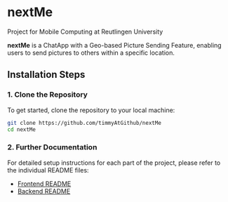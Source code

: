 # nextMe

Project for Mobile Computing at Reutlingen University

**nextMe** is a ChatApp with a Geo-based Picture Sending Feature, enabling users to send pictures to others within a specific location.

## Installation Steps

### 1. Clone the Repository

To get started, clone the repository to your local machine:

```bash
git clone https://github.com/timmyAtGithub/nextMe
cd nextMe
```

### 2. Further Documentation

For detailed setup instructions for each part of the project, please refer to the individual README files:

- [Frontend README](./frontend/README.md)
- [Backend README](./backend/README.md)

